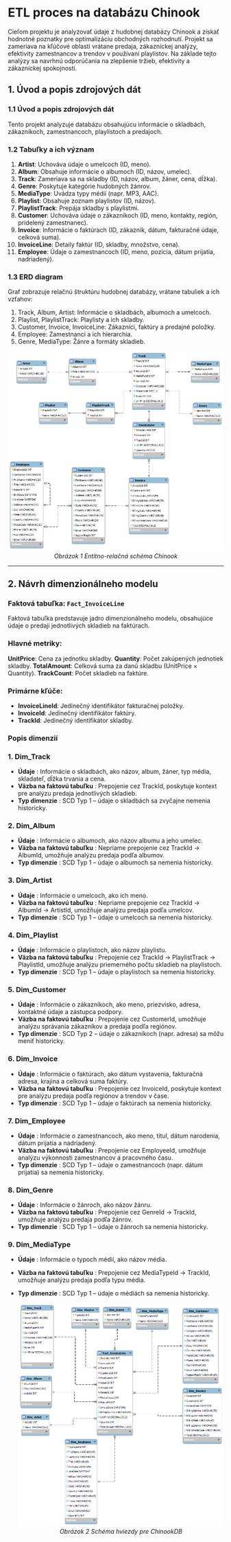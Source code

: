 # ETL proces na databázu Chinook
Cieľom projektu je analyzovať údaje z hudobnej databázy Chinook a získať hodnotné poznatky pre optimalizáciu obchodných rozhodnutí. Projekt sa zameriava na kľúčové oblasti vrátane predaja, zákazníckej analýzy, efektivity zamestnancov a trendov v používaní playlistov. Na základe tejto analýzy sa navrhnú odporúčania na zlepšenie tržieb, efektivity a zákazníckej spokojnosti.

## 1. Úvod a popis zdrojových dát

### 1.1 Úvod a popis zdrojových dát
Tento projekt analyzuje databázu obsahujúcu informácie o skladbách, zákazníkoch, zamestnancoch, playlistoch a predajoch. 

### 1.2 Tabuľky a ich význam
1. **Artist**: Uchováva údaje o umelcoch (ID, meno).
2. **Album**: Obsahuje informácie o albumoch (ID, názov, umelec).
3. **Track**: Zameriava sa na skladby (ID, názov, album, žáner, cena, dĺžka).
4. **Genre**: Poskytuje kategórie hudobných žánrov.
5. **MediaType**: Uvádza typy médií (napr. MP3, AAC).
6. **Playlist**: Obsahuje zoznam playlistov (ID, názov).
7. **PlaylistTrack**: Prepája skladby s playlistmi.
8. **Customer**: Uchováva údaje o zákazníkoch (ID, meno, kontakty, región, pridelený zamestnanec).
9. **Invoice**: Informácie o faktúrach (ID, zákazník, dátum, fakturačné údaje, celková suma).
10. **InvoiceLine**: Detaily faktúr (ID, skladby, množstvo, cena).
11. **Employee**: Údaje o zamestnancoch (ID, meno, pozícia, dátum prijatia, nadriadený).

### 1.3 ERD diagram
Graf zobrazuje relačnú štruktúru hudobnej databázy, vrátane tabuliek a ich vzťahov:

1. Track, Album, Artist: Informácie o skladbách, albumoch a umelcoch.
2. Playlist, PlaylistTrack: Playlisty a ich skladby.
3. Customer, Invoice, InvoiceLine: Zákazníci, faktúry a predajné položky.
4. Employee: Zamestnanci a ich hierarchia.
5. Genre, MediaType: Žánre a formáty skladieb.

<p align="center">
  <img src="https://github.com/ZoltanPsenak/Chinook-ETL/blob/main/erd_schema.png" alt="ERD Schema">
  <br>
  <em>Obrázok 1 Entitno-relačná schéma Chinook</em>
</p>

---

## 2. Návrh dimenzionálneho modelu

### Faktová tabuľka: `Fact_InvoiceLine`
Faktová tabuľka predstavuje jadro dimenzionálneho modelu, obsahujúce údaje o predaji jednotlivých skladieb na faktúrach.

### Hlavné metriky:

**UnitPrice**: Cena za jednotku skladby.
**Quantity**: Počet zakúpených jednotiek skladby.
**TotalAmount**: Celková suma za danú skladbu (UnitPrice × Quantity).
**TrackCount**: Počet skladieb na faktúre.

### Primárne kľúče:

- **InvoiceLineId**: Jedinečný identifikátor fakturačnej položky.
- **InvoiceId**: Jedinečný identifikátor faktúry.
- **TrackId**: Jedinečný identifikátor skladby.

### Popis dimenzií
### 1. **Dim_Track**
- **Údaje** : Informácie o skladbách, ako názov, album, žáner, typ média, skladateľ, dĺžka trvania a cena.
- **Väzba na faktovú tabuľku** : Prepojenie cez TrackId, poskytuje kontext pre analýzu predaja jednotlivých skladieb.
- **Typ dimenzie** : SCD Typ 1 – údaje o skladbách sa zvyčajne nemenia historicky.
  
### 2. **Dim_Album**
- **Údaje** : Informácie o albumoch, ako názov albumu a jeho umelec.
- **Väzba na faktovú tabuľku** : Nepriame prepojenie cez TrackId → AlbumId, umožňuje analýzu predaja podľa albumov.
- **Typ dimenzie** : SCD Typ 1 – údaje o albumoch sa nemenia historicky.

### 3. **Dim_Artist**
- **Údaje** : Informácie o umelcoch, ako ich meno.
- **Väzba na faktovú tabuľku** : Nepriame prepojenie cez TrackId → AlbumId → ArtistId, umožňuje analýzu predaja podľa umelcov.
- **Typ dimenzie** : SCD Typ 1 – údaje o umelcoch sa nemenia historicky.

### 4. **Dim_Playlist**
- **Údaje** : Informácie o playlistoch, ako názov playlistu.
- **Väzba na faktovú tabuľku** : Prepojenie cez TrackId → PlaylistTrack → PlaylistId, umožňuje analýzu priemerného počtu skladieb na playlistoch.
- **Typ dimenzie** : SCD Typ 1 – údaje o playlistoch sa nemenia historicky.

### 5. **Dim_Customer**
- **Údaje** : Informácie o zákazníkoch, ako meno, priezvisko, adresa, kontaktné údaje a zástupca podpory.
- **Väzba na faktovú tabuľku** : Prepojenie cez CustomerId, umožňuje analýzu správania zákazníkov a predaja podľa regiónov.
- **Typ dimenzie** : SCD Typ 2 – údaje o zákazníkoch (napr. adresa) sa môžu meniť historicky.

### 6. **Dim_Invoice**
- **Údaje** : Informácie o faktúrach, ako dátum vystavenia, fakturačná adresa, krajina a celková suma faktúry.
- **Väzba na faktovú tabuľku** : Prepojenie cez InvoiceId, poskytuje kontext pre analýzu predaja podľa regiónov a trendov v čase.
- **Typ dimenzie** : SCD Typ 1 – údaje o faktúrach sa nemenia historicky.

### 7. **Dim_Employee**
- **Údaje** : Informácie o zamestnancoch, ako meno, titul, dátum narodenia, dátum prijatia a nadriadený.
- **Väzba na faktovú tabuľku** : Prepojenie cez EmployeeId, umožňuje analýzu výkonnosti zamestnancov a pracovného času.
- **Typ dimenzie** : SCD Typ 1 – údaje o zamestnancoch (napr. dátum prijatia) sa nemenia historicky.

### 8. **Dim_Genre**
- **Údaje** : Informácie o žánroch, ako názov žánru.
- **Väzba na faktovú tabuľku** : Prepojenie cez GenreId → TrackId, umožňuje analýzu predaja podľa žánrov.
- **Typ dimenzie** : SCD Typ 1 – údaje o žánroch sa nemenia historicky.

### 9. **Dim_MediaType**
- **Údaje** : Informácie o typoch médií, ako názov média.
- **Väzba na faktovú tabuľku** : Prepojenie cez MediaTypeId → TrackId, umožňuje analýzu predaja podľa typu média.
- **Typ dimenzie** : SCD Typ 1 – údaje o médiách sa nemenia historicky.

  <p align="center">
  <img src="https://github.com/ZoltanPsenak/Chinook-ETL/blob/main/star_schema.png" alt="Star Schema">
  <br>
  <em>Obrázok 2 Schéma hviezdy pre ChinookDB</em>
</p>
